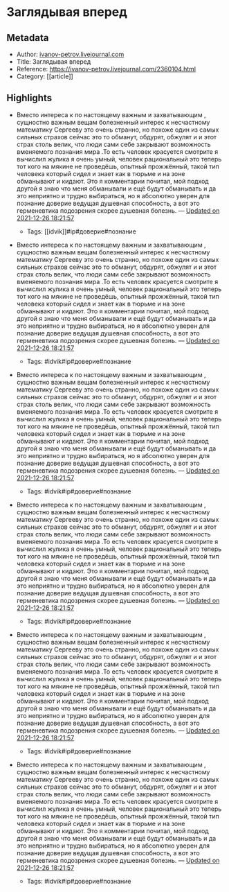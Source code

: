# Заглядывая вперед

## Metadata
- Author: [ivanov-petrov.livejournal.com]()
- Title: Заглядывая вперед
- Reference: https://ivanov-petrov.livejournal.com/2360104.html
- Category: [[article]]

## Highlights
- Вместо интереса к по настоящему важным и захватывающим , сущностно важным вещам болезненный интерес к несчастному математику Сергееву это очень странно, но похоже один из самых сильных страхов сейчас это то  обманут, обдурят, обжулят и и этот страх столь велик,  что люди сами себе закрывают возможность вменяемого познания мира .То есть человек красуется смотрите я вычислил жулика я очень умный, человек рациональный это теперь тот кого на мякине не проведёшь, опытный прожжённый, такой тип человека который сидел и знает как в тюрьме  и на зоне обманывают и кидают. Это я комментарии почитал,  мой подход другой я знаю что меня обманывали и ещё будут обманывать и да это неприятно и трудно выбираться, но я абсолютно уверен для познание доверие ведущая душевная способность, а вот это герменевтика подозрения скорее душевная болезнь. — [Updated on 2021-12-26 18:21:57](https://hyp.is/kFzmWmZfEeyvjMvtXa9dgg/ivanov-petrov.livejournal.com/2360104.html)
   - Tags: [[idvik]]#ip#доверие#познание



- Вместо интереса к по настоящему важным и захватывающим , сущностно важным вещам болезненный интерес к несчастному математику Сергееву это очень странно, но похоже один из самых сильных страхов сейчас это то  обманут, обдурят, обжулят и и этот страх столь велик,  что люди сами себе закрывают возможность вменяемого познания мира .То есть человек красуется смотрите я вычислил жулика я очень умный, человек рациональный это теперь тот кого на мякине не проведёшь, опытный прожжённый, такой тип человека который сидел и знает как в тюрьме  и на зоне обманывают и кидают. Это я комментарии почитал,  мой подход другой я знаю что меня обманывали и ещё будут обманывать и да это неприятно и трудно выбираться, но я абсолютно уверен для познание доверие ведущая душевная способность, а вот это герменевтика подозрения скорее душевная болезнь. — [Updated on 2021-12-26 18:21:57](https://hyp.is/kFzmWmZfEeyvjMvtXa9dgg/ivanov-petrov.livejournal.com/2360104.html)
   - Tags: #idvik#ip#доверие#познание
- Вместо интереса к по настоящему важным и захватывающим , сущностно важным вещам болезненный интерес к несчастному математику Сергееву это очень странно, но похоже один из самых сильных страхов сейчас это то  обманут, обдурят, обжулят и и этот страх столь велик,  что люди сами себе закрывают возможность вменяемого познания мира .То есть человек красуется смотрите я вычислил жулика я очень умный, человек рациональный это теперь тот кого на мякине не проведёшь, опытный прожжённый, такой тип человека который сидел и знает как в тюрьме  и на зоне обманывают и кидают. Это я комментарии почитал,  мой подход другой я знаю что меня обманывали и ещё будут обманывать и да это неприятно и трудно выбираться, но я абсолютно уверен для познание доверие ведущая душевная способность, а вот это герменевтика подозрения скорее душевная болезнь. — [Updated on 2021-12-26 18:21:57](https://hyp.is/kFzmWmZfEeyvjMvtXa9dgg/ivanov-petrov.livejournal.com/2360104.html)
   - Tags: #idvik#ip#доверие#познание
- Вместо интереса к по настоящему важным и захватывающим , сущностно важным вещам болезненный интерес к несчастному математику Сергееву это очень странно, но похоже один из самых сильных страхов сейчас это то  обманут, обдурят, обжулят и и этот страх столь велик,  что люди сами себе закрывают возможность вменяемого познания мира .То есть человек красуется смотрите я вычислил жулика я очень умный, человек рациональный это теперь тот кого на мякине не проведёшь, опытный прожжённый, такой тип человека который сидел и знает как в тюрьме  и на зоне обманывают и кидают. Это я комментарии почитал,  мой подход другой я знаю что меня обманывали и ещё будут обманывать и да это неприятно и трудно выбираться, но я абсолютно уверен для познание доверие ведущая душевная способность, а вот это герменевтика подозрения скорее душевная болезнь. — [Updated on 2021-12-26 18:21:57](https://hyp.is/kFzmWmZfEeyvjMvtXa9dgg/ivanov-petrov.livejournal.com/2360104.html)
   - Tags: #idvik#ip#доверие#познание
- Вместо интереса к по настоящему важным и захватывающим , сущностно важным вещам болезненный интерес к несчастному математику Сергееву это очень странно, но похоже один из самых сильных страхов сейчас это то  обманут, обдурят, обжулят и и этот страх столь велик,  что люди сами себе закрывают возможность вменяемого познания мира .То есть человек красуется смотрите я вычислил жулика я очень умный, человек рациональный это теперь тот кого на мякине не проведёшь, опытный прожжённый, такой тип человека который сидел и знает как в тюрьме  и на зоне обманывают и кидают. Это я комментарии почитал,  мой подход другой я знаю что меня обманывали и ещё будут обманывать и да это неприятно и трудно выбираться, но я абсолютно уверен для познание доверие ведущая душевная способность, а вот это герменевтика подозрения скорее душевная болезнь. — [Updated on 2021-12-26 18:21:57](https://hyp.is/kFzmWmZfEeyvjMvtXa9dgg/ivanov-petrov.livejournal.com/2360104.html)
   - Tags: #idvik#ip#доверие#познание
- Вместо интереса к по настоящему важным и захватывающим , сущностно важным вещам болезненный интерес к несчастному математику Сергееву это очень странно, но похоже один из самых сильных страхов сейчас это то  обманут, обдурят, обжулят и и этот страх столь велик,  что люди сами себе закрывают возможность вменяемого познания мира .То есть человек красуется смотрите я вычислил жулика я очень умный, человек рациональный это теперь тот кого на мякине не проведёшь, опытный прожжённый, такой тип человека который сидел и знает как в тюрьме  и на зоне обманывают и кидают. Это я комментарии почитал,  мой подход другой я знаю что меня обманывали и ещё будут обманывать и да это неприятно и трудно выбираться, но я абсолютно уверен для познание доверие ведущая душевная способность, а вот это герменевтика подозрения скорее душевная болезнь. — [Updated on 2021-12-26 18:21:57](https://hyp.is/kFzmWmZfEeyvjMvtXa9dgg/ivanov-petrov.livejournal.com/2360104.html)
   - Tags: #idvik#ip#доверие#познание
